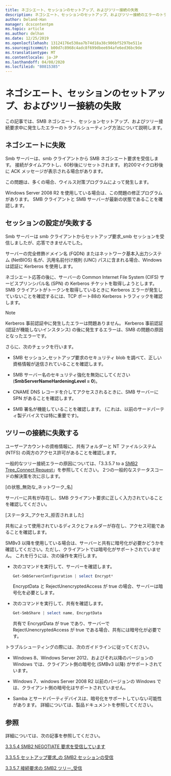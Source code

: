 ```yaml
---
title: ネゴシエート、セッションのセットアップ、およびツリー接続の失敗
description: ネゴシエート、セッションのセットアップ、およびツリー接続のエラーのトラブルシューティングを行う方法について説明します。
author: Deland-Han
manager: dcscontentpm
ms.topic: article
ms.author: delhan
ms.date: 12/25/2019
ms.openlocfilehash: 13124176e530aa7b74d18a38c906bf5297be511e
ms.sourcegitcommit: b00d7c8968c4adc8f699dbee694afe6ed36bc9de
ms.translationtype: MT
ms.contentlocale: ja-JP
ms.lasthandoff: 04/08/2020
ms.locfileid: "80815385"
---
```

# <a name="negotiate-session-setup-and-tree-connect-failures"></a>ネゴシエート、セッションのセットアップ、およびツリー接続の失敗

この記事では、SMB ネゴシエート、セッションセットアップ、およびツリー接続要求中に発生したエラーのトラブルシューティング方法について説明します。

## <a name="negotiate-fails"></a>ネゴシエートに失敗

Smb サーバーは、smb クライアントから SMB ネゴシエート要求を受信します。 接続がタイムアウトし、60秒後にリセットされます。 約200マイクロ秒後に ACK メッセージが表示される場合があります。

この問題は、多くの場合、ウイルス対策プログラムによって発生します。

Windows Server 2008 R2 を使用している場合は、この問題の修正プログラムがあります。 SMB クライアントと SMB サーバーが最新の状態であることを確認します。

## <a name="session-setup-fails"></a>セッションの設定が失敗する

Smb サーバーは smb クライアントからセットアップ要求\_smb セッションを受信しましたが、応答できませんでした。

サーバーの完全修飾ドメイン名 (FQDN) またはネットワーク基本入出力システム (NetBIOS) 名が、汎用名前付け規則 (UNC) パスに含まれる場合、Windows は認証に Kerberos を使用します。

ネゴシエート応答の後に、サーバーの Common Internet File System (CIFS) サービスプリンシパル名 (SPN) の Kerberos チケットを取得しようとします。 SMB クライアントがトークンを取得しているときに Kerberos エラーが発生していないことを確認するには、TCP ポート88の Kerberos トラフィックを確認します。

> [!NOTE]
> Kerberos 事前認証中に発生したエラーは問題ありません。 Kerberos 事前認証 (認証が機能しないインスタンス) の後に発生するエラーは、SMB の問題の原因となったエラーです。

さらに、次のチェックを行います。

- SMB セッション\_セットアップ要求のセキュリティ blob を調べて、正しい資格情報が送信されていることを確認します。

- SMB サーバー名のセキュリティ強化を無効にしてください (**SmbServerNameHardeningLevel = 0**)。

- CNAME DNS レコードを介してアクセスされるときに、SMB サーバーに SPN があることを確認します。

- SMB 署名が機能していることを確認します。 (これは、以前のサードパーティ製デバイスでは特に重要です)。

## <a name="tree-connect-fails"></a>ツリーの接続に失敗する

ユーザーアカウントの資格情報に、共有フォルダーと NT ファイルシステム (NTFS) の両方のアクセス許可があることを確認します。

一般的なツリー接続エラーの原因については、「3.3.5.7 to a [SMB2 Tree\_Connect Request](https://docs.microsoft.com/openspecs/windows_protocols/ms-smb2/652e0c14-5014-4470-999d-b174d7b2da87)」を参照してください。 2つの一般的なステータスコードの解決策を次に示します。

\[の状態\_無効な\_ネットワーク\_名\]

サーバーに共有が存在し、SMB クライアント要求に正しく入力されていることを確認してください。

\[ステータス\_アクセス\_拒否されました\]

共有によって使用されているディスクとフォルダーが存在し、アクセス可能であることを確認します。

SMBv3 以降を使用している場合は、サーバーと共有に暗号化が必要かどうかを確認してください。ただし、クライアントでは暗号化がサポートされていません。 これを行うには、次の操作を実行します。

- 次のコマンドを実行して、サーバーを確認します。

  ```PowerShell
  Get-SmbServerConfiguration | select Encrypt*
  ```

  EncryptData と RejectUnencryptedAccess が true の場合、サーバーは暗号化を必要とします。

- 次のコマンドを実行して、共有を確認します。

  ```PowerShell
  Get-SmbShare | select name, EncryptData  
  ```

  共有で EncryptData が true であり、サーバーで RejectUnencryptedAccess が true である場合、共有には暗号化が必要です。

トラブルシューティングの際には、次のガイドラインに従ってください。

- Windows 8、Windows Server 2012、およびそれ以降のバージョンの Windows では、クライアント側の暗号化 (SMBv3 以降) がサポートされています。

- Windows 7、windows Server 2008 R2 以前のバージョンの Windows では、クライアント側の暗号化はサポートされていません。

- Samba とサードパーティデバイスは、暗号化をサポートしていない可能性があります。 詳細については、製品ドキュメントを参照してください。

## <a name="references"></a>参照

詳細については、次の記事を参照してください。

[3.3.5.4 SMB2 NEGOTIATE 要求を受信しています](https://docs.microsoft.com/openspecs/windows_protocols/ms-smb2/b39f253e-4963-40df-8dff-2f9040ebbeb1)

[3.3.5.5 セットアップ要求\_の SMB2 セッションの受信](https://docs.microsoft.com/openspecs/windows_protocols/ms-smb2/e545352b-9f2b-4c5e-9350-db46e4f6755e)

[3.3.5.7 接続要求の SMB2 ツリー\_受信](https://docs.microsoft.com/openspecs/windows_protocols/ms-smb2/652e0c14-5014-4470-999d-b174d7b2da87?redirectedfrom=MSDN)
